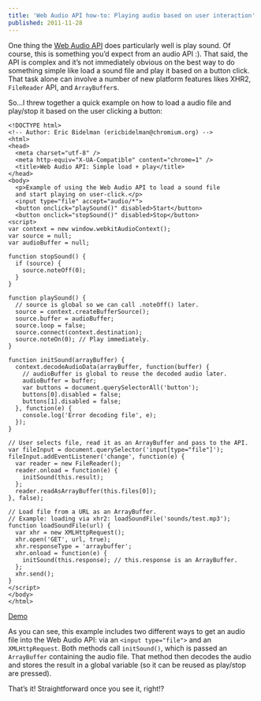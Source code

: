 ```yaml
---
title: 'Web Audio API how-to: Playing audio based on user interaction'
published: 2011-11-28
---
```


<p>One thing the <a href="http://www.html5rocks.com/tutorials/webaudio/intro/" target="_blank">Web Audio API</a> does particularly well is play sound. Of course, this is something you&rsquo;d expect from an audio API :). That said, the API is complex and it&rsquo;s not immediately obvious on the best way to do something simple like load a sound file and play it based on a button click. That task alone can involve a number of new platform features likes XHR2, <code>FileReader</code> API, and <code>ArrayBuffer</code>s.</p>

<p>So&hellip;I threw together a quick example on how to load a audio file and play/stop it based on the user clicking a button:</p>

<pre><code>&lt;!DOCTYPE html&gt;
&lt;!-- Author: Eric Bidelman (ericbidelman@chromium.org) --&gt;
&lt;html&gt;
&lt;head&gt;
  &lt;meta charset="utf-8" /&gt;
  &lt;meta http-equiv="X-UA-Compatible" content="chrome=1" /&gt;
  &lt;title&gt;Web Audio API: Simple load + play&lt;/title&gt;
&lt;/head&gt;
&lt;body&gt;
  &lt;p&gt;Example of using the Web Audio API to load a sound file
  and start playing on user-click.&lt;/p&gt;
  &lt;input type="file" accept="audio/*"&gt;
  &lt;button onclick="playSound()" disabled&gt;Start&lt;/button&gt;
  &lt;button onclick="stopSound()" disabled&gt;Stop&lt;/button&gt;
&lt;script&gt;
var context = new window.webkitAudioContext();
var source = null;
var audioBuffer = null;

function stopSound() {
  if (source) {
    source.noteOff(0);
  }
}

function playSound() {
  // source is global so we can call .noteOff() later.
  source = context.createBufferSource();
  source.buffer = audioBuffer;
  source.loop = false;
  source.connect(context.destination);
  source.noteOn(0); // Play immediately.
}

function initSound(arrayBuffer) {
  context.decodeAudioData(arrayBuffer, function(buffer) {
    // audioBuffer is global to reuse the decoded audio later.
    audioBuffer = buffer;
    var buttons = document.querySelectorAll('button');
    buttons[0].disabled = false;
    buttons[1].disabled = false;
  }, function(e) {
    console.log('Error decoding file', e);
  });
}

// User selects file, read it as an ArrayBuffer and pass to the API.
var fileInput = document.querySelector('input[type="file"]');
fileInput.addEventListener('change', function(e) {
  var reader = new FileReader();
  reader.onload = function(e) {
    initSound(this.result);
  };
  reader.readAsArrayBuffer(this.files[0]);
}, false);

// Load file from a URL as an ArrayBuffer.
// Example: loading via xhr2: loadSoundFile('sounds/test.mp3');
function loadSoundFile(url) {
  var xhr = new XMLHttpRequest();
  xhr.open('GET', url, true);
  xhr.responseType = 'arraybuffer';
  xhr.onload = function(e) {
    initSound(this.response); // this.response is an ArrayBuffer.
  };
  xhr.send();
}
&lt;/script&gt;
&lt;/body&gt;
&lt;/html&gt;
</code></pre>

<p><a href="http://html5-demos.appspot.com/static/webaudio/load_and_play.html" target="_blank">Demo</a></p>

<p>As you can see, this example includes two different ways to get an audio file into the Web Audio API: via an <code>&lt;input type="file"&gt;</code> and an <code>XMLHttpRequest</code>. Both methods call <code>initSound()</code>, which is passed an <code>ArrayBuffer</code> containing the audio file. That method then decodes the audio and stores the result in a global variable (so it can be reused as play/stop are pressed).</p>

<p>That&rsquo;s it! Straightforward once you see it, right!?</p>
